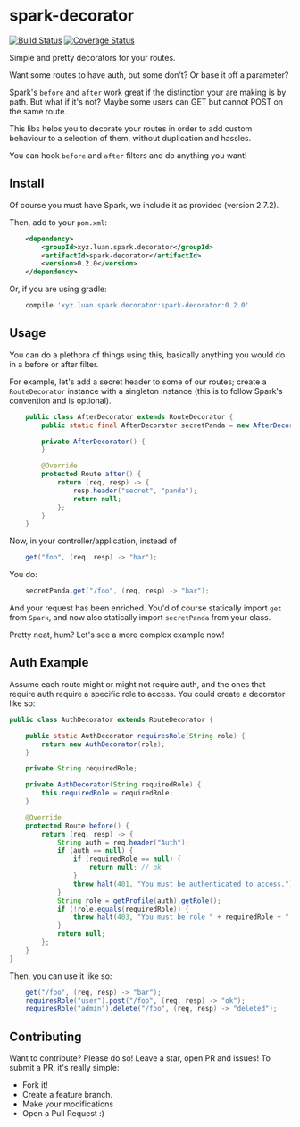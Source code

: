 # spark-decorator

[![Build Status](https://travis-ci.org/luanpotter/spark-decorator.svg?branch=master)](https://travis-ci.org/luanpotter/spark-decorator) [![Coverage Status](https://coveralls.io/repos/github/luanpotter/spark-decorator/badge.svg?branch=master)](https://coveralls.io/github/luanpotter/spark-decorator?branch=master)

Simple and pretty decorators for your routes.

Want some routes to have auth, but some don't? Or base it off a parameter?

Spark's `before` and `after` work great if the distinction your are making is by path. But what if it's not? Maybe some users can GET but cannot POST on the same route.

This libs helps you to decorate your routes in order to add custom behaviour to a selection of them, without duplication and hassles.

You can hook `before` and `after` filters and do anything you want!

## Install

Of course you must have Spark, we include it as provided (version 2.7.2).

Then, add to your `pom.xml`:

```xml
    <dependency>
        <groupId>xyz.luan.spark.decorator</groupId>
        <artifactId>spark-decorator</artifactId>
        <version>0.2.0</version>
    </dependency>
```

Or, if you are using gradle:

```groovy
    compile 'xyz.luan.spark.decorator:spark-decorator:0.2.0'
```

## Usage

You can do a plethora of things using this, basically anything you would do in a before or after filter.

For example, let's add a secret header to some of our routes; create a `RouteDecorator` instance with a singleton instance (this is to follow Spark's convention and is optional).

```java
    public class AfterDecorator extends RouteDecorator {
        public static final AfterDecorator secretPanda = new AfterDecorator();

        private AfterDecorator() {
        }

        @Override
        protected Route after() {
            return (req, resp) -> {
                resp.header("secret", "panda");
                return null;
            };
        }
    }
```

Now, in your controller/application, instead of
```java
    get("foo", (req, resp) -> "bar");
```

You do:

```java
    secretPanda.get("/foo", (req, resp) -> "bar");
```

And your request has been enriched. You'd of course statically import `get` from `Spark`, and now also statically import `secretPanda` from your class.

Pretty neat, hum? Let's see a more complex example now!

## Auth Example

Assume each route might or might not require auth, and the ones that require auth require a specific role to access. You could create a decorator like so:

```java
public class AuthDecorator extends RouteDecorator {

    public static AuthDecorator requiresRole(String role) {
        return new AuthDecorator(role);
    }

    private String requiredRole;

    private AuthDecorator(String requiredRole) {
        this.requiredRole = requiredRole;
    }

    @Override
    protected Route before() {
        return (req, resp) -> {
            String auth = req.header("Auth");
            if (auth == null) {
                if (requiredRole == null) {
                    return null; // ok
                }
                throw halt(401, "You must be authenticated to access.");
            }
            String role = getProfile(auth).getRole();
            if (!role.equals(requiredRole)) {
                throw halt(403, "You must be role " + requiredRole + " to access.");
            }
            return null;
        };
    }
}
```

Then, you can use it like so:

```java
    get("/foo", (req, resp) -> "bar");
    requiresRole("user").post("/foo", (req, resp) -> "ok");
    requiresRole("admin").delete("/foo", (req, resp) -> "deleted");
```

## Contributing

Want to contribute? Please do so! Leave a star, open PR and issues! To submit a PR, it's really simple:

* Fork it!
* Create a feature branch.
* Make your modifications
* Open a Pull Request :)
